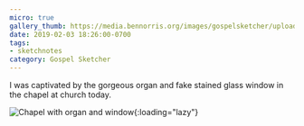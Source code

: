 ```yaml
---
micro: true
gallery_thumb: https://media.bennorris.org/images/gospelsketcher/uploads/2019/36ecae27b0.png
date: 2019-02-03 18:26:00-0700
tags:
- sketchnotes
category: Gospel Sketcher
---
```


I was captivated by the gorgeous organ and fake stained glass window in the chapel at church today.

![Chapel with organ and window](https://media.bennorris.org/images/gospelsketcher/uploads/2019/36ecae27b0.png){:loading="lazy"}